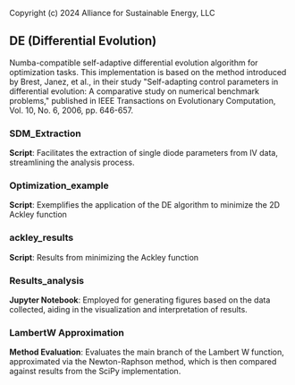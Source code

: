 Copyright (c) 2024 Alliance for Sustainable Energy, LLC
## DE (Differential Evolution)
Numba-compatible self-adaptive differential evolution algorithm for optimization tasks. This implementation is based on the method introduced by Brest, Janez, et al., in their study "Self-adapting control parameters in differential evolution: A comparative study on numerical benchmark problems," published in IEEE Transactions on Evolutionary Computation, Vol. 10, No. 6, 2006, pp. 646-657.

### SDM_Extraction
**Script**: Facilitates the extraction of single diode parameters from IV data, streamlining the analysis process.

### Optimization_example
**Script**: Exemplifies the application of the DE algorithm to minimize the 2D Ackley function

### ackley_results
**Script**: Results from minimizing the Ackley function

### Results_analysis
**Jupyter Notebook**: Employed for generating figures based on the data collected, aiding in the visualization and interpretation of results.

### LambertW Approximation
**Method Evaluation**: Evaluates the main branch of the Lambert W function, approximated via the Newton-Raphson method, which is then compared against results from the SciPy implementation.
